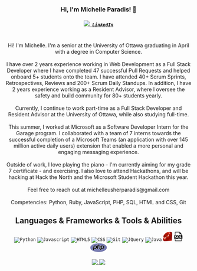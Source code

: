 <h3 align="center">Hi, I'm Michelle Paradis! 👋</h3>
<h5 align="center">
  <code><a href="https://www.linkedin.com/in/michelle-p-5aa062176/" title="LinkedIn Profile"><img width="22" src="https://github.com/zumrudu-anka/zumrudu-anka/blob/master/images/linkedin.svg"> LinkedIn</a></code>
</h5>
<p align="center">
  <br>
    Hi! I'm Michelle. I'm a senior at the University of Ottawa graduating in April with a degree in Computer Science. 
  <br>
  <br>
    I have over 2 years experience working in Web Development as a Full Stack Developer where I have completed 47 successful Pull Requests and helped onboard 5+ students onto the team. I have attended 40+ Scrum Sprints, Retrospectives, Reviews and 200+ Scrum Daily Standups. In addition, I have 2 years experience working as a Resident Advisor, where I oversee the safety and build community for 80+ students yearly.
  <br>
  <br>
    Currently, I continue to work part-time as a Full Stack Developer and Resident Advisor at the University of Ottawa, while also studying full-time.
  <br>
  <br>
    This summer, I worked at Microsoft as a Software Developer Intern for the Garage program. I collaborated with a team of 7 interns towards the successful completion of a Microsoft Teams (an application with over 145 million active daily users) extension that enabled a more personal and engaging messaging experience.
  <br>
  <br>
    Outside of work, I love playing the piano - I'm currently aiming for my grade 7 certificate - and exercising. I also love to attend Hackathons, and will be hacking at Hack the North and the Microsoft Student Hackathon this year.
  <br>
  <br>
    Feel free to reach out at michelleusherparadis@gmail.com
  <br>
  <br>
    Competencies: Python, Ruby, JavaScript, PHP, SQL, HTML and CSS, Git
</p>

<h2 align="center">Languages & Frameworks & Tools & Abilities</h2>

<p align="center">
  <code><img title="Python" height="25" src="https://github.com/zumrudu-anka/zumrudu-anka/blob/master/images/python-original.svg"></code>
  <code><img title="Javascript" height="25" src="https://github.com/zumrudu-anka/zumrudu-anka/blob/master/images/javascript.svg"></code>
  <code><img title="HTML5" height="25" src="https://github.com/zumrudu-anka/zumrudu-anka/blob/master/images/html5.svg"></code>
  <code><img title="CSS" height="25" src="https://github.com/zumrudu-anka/zumrudu-anka/blob/master/images/css.svg"></code>
  <code><img title="Git" height="25" src="https://github.com/zumrudu-anka/zumrudu-anka/blob/master/images/git-original.svg"></code>
  <code><img title="JQuery" height="25" src="https://github.com/zumrudu-anka/zumrudu-anka/blob/master/images/jquery-original.svg"></code>
  <code><img title="Java" height="25" src="https://github.com/zumrudu-anka/zumrudu-anka/blob/master/images/java-original.svg"></code>
  <code><img title="Ruby" height="25" src="https://github.com/michpara/michpara/blob/main/images/ruby.svg"></code>
  <code><img title="SQL" height="25" src="https://github.com/michpara/michpara/blob/main/images/sql.svg"></code>
  <code><img title="PHP" height="25" src="https://github.com/michpara/michpara/blob/main/images/php.svg"></code>
</p>

<p align=center>
  <a href="https://github.com/michpara/github-readme-stats" title="Go to Source">
    <img height=175 align="center" src="https://github-readme-stats.vercel.app/api?username=michpara&show_icons=true&theme=gotham">
  </a>
  <a href="https://github.com/michpara/github-readme-stats">
  <img height=175 align="center" src="https://github-readme-stats.vercel.app/api/top-langs/?username=michpara&hide=c%23,powershell,java&title_color=2aa889&text_color=99d1ce&icon_color=2bbc8a&bg_color=0c1014&langs_count=8&layout=compact" />
  </a>
</p>
